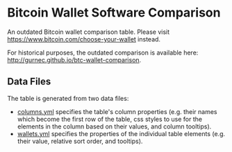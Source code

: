 # Bitcoin Wallet Software Comparison #

An outdated Bitcoin wallet comparison table. Please visit <https://www.bitcoin.com/choose-your-wallet> instead.

For historical purposes, the outdated comparison is available here: <http://gurnec.github.io/btc-wallet-comparison>.

## Data Files ##

The table is generated from two data files:

 * [columns.yml](_data/columns.yml) specifies the table's column properties (e.g. their names which become the first row of the table, css styles to use for the elements in the column based on their values, and column tooltips).
 * [wallets.yml](_data/wallets.yml) specifies the properties of the individual table elements (e.g. their value, relative sort order, and tooltips).
